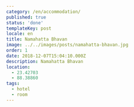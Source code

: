 ```yaml
---
category: /en/accommodation/
published: true
status: 'done'
templateKey: post
locale: en
title: Namahatta Bhavan
image: ../../images/posts/namahatta-bhavan.jpg
order: 1
date: 2018-12-07T15:04:10.000Z
description: Namahatta Bhavan
location:
  - 23.42703
  - 88.38860
tags:
  - hotel
  - room
---
```


<tbd locale="en" url="mailto:haribol@mayapur.live"></tbd>
